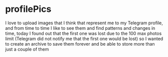 # profilePics

I love to upload images that I think that represent me to my Telegram profile, and from time to time I like to see them and find patterns and changes in time, today I found out that the first one was lost due to the 100 max photos limit (Telegram did not notify me that the first one would be lost) so I wanted to create an archive to save them forever and be able to store more than just a couple of them
